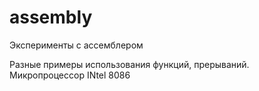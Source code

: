 # assembly
Эксперименты с ассемблером

Разные примеры использования функций, прерываний. Микропроцессор INtel 8086
